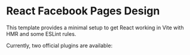 # React Facebook Pages Design

This template provides a minimal setup to get React working in Vite with HMR and some ESLint rules.

Currently, two official plugins are available:

